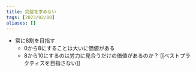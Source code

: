 ```yaml
---
title: 完璧を求めない
tags: [2023/02/08]
aliases: []
---
```


- 常に8割を目指す
	- 0から8にすることは大いに価値がある
	- 8から10にするのは労力に見合うだけの価値があるのか？
[[ベストプラクティスを目指さない]]